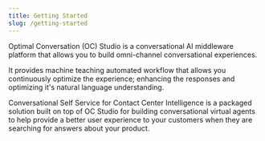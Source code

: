```yaml
---
title: Getting Started
slug: /getting-started
---
```


Optimal Conversation (OC) Studio is a conversational AI middleware platform that allows you to build omni-channel conversational experiences.

It provides machine teaching automated workflow that allows you continuously optimize the experience; enhancing the responses and optimizing it's natural language understanding.

Conversational Self Service for Contact Center Intelligence is a packaged solution built on top of OC Studio for building conversational virtual agents to help provide a better user experience to your customers when they are searching for answers about your product.
